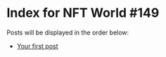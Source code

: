 # Index for NFT World #149
Posts will be displayed in the order below:

- [Your first post](./001-first.md)

